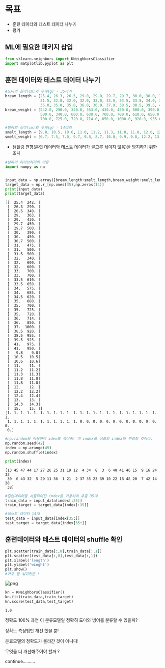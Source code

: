 # 목표
* 훈련 데이터와 테스트 데이터 나누기
* 평가

## ML에 필요한 패키지 삽입


```python
from sklearn.neighbors import KNeighborsClassifier
import matplotlib.pyplot as plt
```

## 훈련 데이터와 테스트 데이터 나누기


```python
#도미의 길이(cm)와 무게(g) - 35마리
bream_length = [25.4, 26.3, 26.5, 29.0, 29.0, 29.7, 29.7, 30.0, 30.0, 30.7, 31.0, 31.0, 
                31.5, 32.0, 32.0, 32.0, 33.0, 33.0, 33.5, 33.5, 34.0, 34.0, 34.5, 35.0, 
                35.0, 35.0, 35.0, 36.0, 36.0, 37.0, 38.5, 38.5, 39.5, 41.0, 41.0]
bream_weight = [242.0, 290.0, 340.0, 363.0, 430.0, 450.0, 500.0, 390.0, 450.0, 500.0, 475.0, 500.0, 
                500.0, 340.0, 600.0, 600.0, 700.0, 700.0, 610.0, 650.0, 575.0, 685.0, 620.0, 680.0, 
                700.0, 725.0, 720.0, 714.0, 850.0, 1000.0, 920.0, 955.0, 925.0, 975.0, 950.0]

#빙어의 길이(cm)와 무게(g) - 14마리
smelt_length = [9.8, 10.5, 10.6, 11.0, 11.2, 11.3, 11.8, 11.8, 12.0, 12.2, 12.4, 13.0, 14.3, 15.0]
smelt_weight = [6.7, 7.5, 7.0, 9.7, 9.8, 8.7, 10.0, 9.9, 9.8, 12.2, 13.4, 12.2, 19.7, 19.9]

```

* 샘플링 편향(훈련 데이터와 테스트 데이터가 골고루 섞이지 않음)을 방지하기 위한 조치


```python
#넘파이 라이브러리의 이용
import numpy as np


input_data = np.array([bream_length+smelt_length,bream_weight+smelt_length]).T
target_data = np.r_[np.ones(35),np.zeros(14)]
print(input_data)
print(target_data)
```

    [[  25.4  242. ]
     [  26.3  290. ]
     [  26.5  340. ]
     [  29.   363. ]
     [  29.   430. ]
     [  29.7  450. ]
     [  29.7  500. ]
     [  30.   390. ]
     [  30.   450. ]
     [  30.7  500. ]
     [  31.   475. ]
     [  31.   500. ]
     [  31.5  500. ]
     [  32.   340. ]
     [  32.   600. ]
     [  32.   600. ]
     [  33.   700. ]
     [  33.   700. ]
     [  33.5  610. ]
     [  33.5  650. ]
     [  34.   575. ]
     [  34.   685. ]
     [  34.5  620. ]
     [  35.   680. ]
     [  35.   700. ]
     [  35.   725. ]
     [  35.   720. ]
     [  36.   714. ]
     [  36.   850. ]
     [  37.  1000. ]
     [  38.5  920. ]
     [  38.5  955. ]
     [  39.5  925. ]
     [  41.   975. ]
     [  41.   950. ]
     [   9.8    9.8]
     [  10.5   10.5]
     [  10.6   10.6]
     [  11.    11. ]
     [  11.2   11.2]
     [  11.3   11.3]
     [  11.8   11.8]
     [  11.8   11.8]
     [  12.    12. ]
     [  12.2   12.2]
     [  12.4   12.4]
     [  13.    13. ]
     [  14.3   14.3]
     [  15.    15. ]]
    [1. 1. 1. 1. 1. 1. 1. 1. 1. 1. 1. 1. 1. 1. 1. 1. 1. 1. 1. 1. 1. 1. 1. 1.
     1. 1. 1. 1. 1. 1. 1. 1. 1. 1. 1. 0. 0. 0. 0. 0. 0. 0. 0. 0. 0. 0. 0. 0.
     0.]
    


```python
#np.random을 이용하여 idex를 섞어줌! 이 index를 샘플의 index와 연결할 것이다.
np.random.seed(42)
index = np.arange(49)
np.random.shuffle(index)

print(index)
```

    [13 45 47 44 17 27 26 25 31 19 12  4 34  8  3  6 40 41 46 15  9 16 24 33
     30  0 43 32  5 29 11 36  1 21  2 37 35 23 39 10 22 18 48 20  7 42 14 28
     38]
    


```python
#훈련데이터를 셔플되어진 index를 이용하여 추출 35개
train_data = input_data[index[:35]]
train_target = target_data[index[:35]]

#테스트 데이터 14개
test_data = input_data[index[35:]]
test_target = target_data[index[35:]]
```

## 훈련데이터와 테스트 데이터의 shuffle 확인


```python
plt.scatter(train_data[:,0],train_data[:,1])
plt.scatter(test_data[:,0],test_data[:,1])
plt.xlabel('length')
plt.ylabel('wieght')
plt.show()
#아주 잘 섞여있군 !
```


    
![png](output_10_0.png)
    



```python
kn = KNeighborsClassifier()
kn.fit(train_data,train_target)
kn.score(test_data,test_target)
```




    1.0



정확도 100% 과연 이 분류모델일 정확히 도미와 빙어를 분류할 수 있을까?

정확도 측정법만 개선 했을 뿐!

분료모델의 정확도가 올라간 것이 아니다!

무엇을 더 개선해주어야 할까 ? 

continue..........


```python

```
